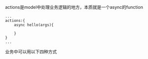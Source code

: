 actions是model中处理业务逻辑的地方，本质就是一个async的function

```
...
actions:{
    async hello(args){
            
    }
}
...
```

业务中可以用以下四种方式

